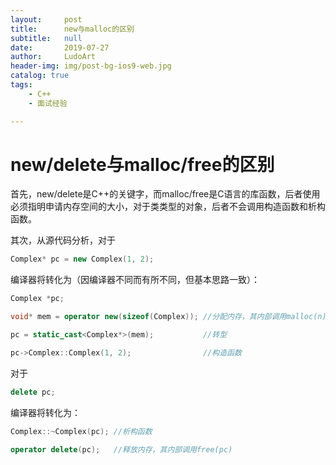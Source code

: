 ```yaml
---
layout:     post
title:      new与malloc的区别
subtitle:   null
date:       2019-07-27
author:     LudoArt
header-img: img/post-bg-ios9-web.jpg
catalog: true
tags:
    - C++
    - 面试经验

---
```



# new/delete与malloc/free的区别

首先，new/delete是C++的关键字，而malloc/free是C语言的库函数，后者使用必须指明申请内存空间的大小，对于类类型的对象，后者不会调用构造函数和析构函数。

其次，从源代码分析，对于

```c++
Complex* pc = new Complex(1, 2);
```

编译器将转化为（因编译器不同而有所不同，但基本思路一致）：

```c++
Complex *pc;

void* mem = operator new(sizeof(Complex)); //分配内存，其内部调用malloc(n)

pc = static_cast<Complex*>(mem);           //转型

pc->Complex::Complex(1, 2);                //构造函数

```

对于

```c++
delete pc;
```

编译器将转化为：

```c++
Complex::~Complex(pc); //析构函数

operator delete(pc);   //释放内存，其内部调用free(pc)
```